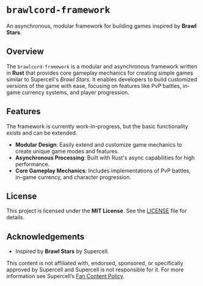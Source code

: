 # `brawlcord-framework`

An asynchronous, modular framework for building games inspired by **Brawl Stars**.

## Overview

The `brawlcord-framework` is a modular and asynchronous framework written in **Rust** that provides core gameplay mechanics for creating simple games similar to Supercell's *Brawl Stars*. It enables developers to build customized versions of the game with ease, focusing on features like PvP battles, in-game currency systems, and player progression.

## Features

The framework is currently work-in-progress, but the basic functionality exists and can be extended.

- **Modular Design**: Easily extend and customize game mechanics to create unique game modes and features.
- **Asynchronous Processing**: Built with Rust's async capabilities for high performance.
- **Core Gameplay Mechanics**: Includes implementations of PvP battles, in-game currency, and character progression.

## License

This project is licensed under the **MIT License**. See the [LICENSE](LICENSE) file for details.

## Acknowledgements

- Inspired by **Brawl Stars** by Supercell.

This content is not affiliated with, endorsed, sponsored, or specifically approved by Supercell and Supercell is not responsible for it. For more information see Supercell’s [Fan Content Policy](https://brawlcord.github.io/www.supercell.com/fan-content-policy).
